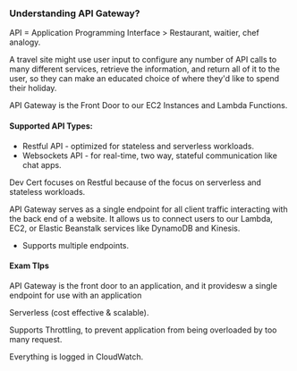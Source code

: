 ### Understanding API Gateway?

API = Application Programming Interface > Restaurant, waitier, chef analogy.

A travel site might use user input to configure any number of API calls to many different services, retrieve the information, and return all of it to the user, so they can make an educated choice of where they'd like to spend their holiday.

API Gateway is the Front Door to our EC2 Instances and Lambda Functions.

#### Supported API Types:

- Restful API - optimized for stateless and serverless workloads.
- Websockets API - for real-time, two way, stateful communication like chat apps.

Dev Cert focuses on Restful because of the focus on serverless and stateless workloads.

API Gateway serves as a single endpoint for all client traffic interacting with the back end of a website. It allows us to connect users to our Lambda, EC2, or Elastic Beanstalk services like DynamoDB and Kinesis.

- Supports multiple endpoints.

#### Exam TIps

API Gateway is the front door to an application, and it providesw a single endpoint for use with an application

Serverless (cost effective & scalable).

Supports Throttling, to prevent application from being overloaded by too many request.

Everything is logged in CloudWatch.
